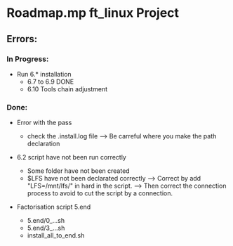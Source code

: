 # Roadmap.mp ft_linux Project

## Errors:

### In Progress:

* Run 6.* installation
	* 6.7 to 6.9 DONE
	* 6.10 Tools chain adjustment

### Done:
* Error with the pass
	* check the .install.log file
	--> Be carreful where you make the path declaration

* 6.2 script have not been run correctly
	- Some folder have not been created
	- $LFS have not been declarated correctly
	--> Correct by add "LFS=/mnt/lfs/" in hard in the script.
	--> Then correct the connection process to avoid to cut the script by a connection.

* Factorisation script 5.end
	* 5.end/0_...sh
	* 5.end/3_...sh
	* install_all_to_end.sh
